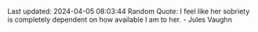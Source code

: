 Last updated: 2024-04-05 08:03:44
Random Quote: I feel like her sobriety is completely dependent on how available I am to her. - Jules Vaughn